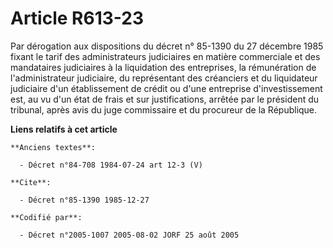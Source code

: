 # Article R613-23

Par dérogation aux dispositions du décret n° 85-1390 du 27 décembre 1985 fixant le tarif des administrateurs judiciaires en
matière commerciale et des mandataires judiciaires à la liquidation des entreprises, la rémunération de l'administrateur
judiciaire, du représentant des créanciers et du liquidateur judiciaire d'un établissement de crédit ou d'une entreprise
d'investissement est, au vu d'un état de frais et sur justifications, arrêtée par le président du tribunal, après avis du
juge commissaire et du procureur de la République.

**Liens relatifs à cet article**

	**Anciens textes**:

	  - Décret n°84-708 1984-07-24 art 12-3 (V)

	**Cite**:

	  - Décret n°85-1390 1985-12-27

	**Codifié par**:

	  - Décret n°2005-1007 2005-08-02 JORF 25 août 2005
